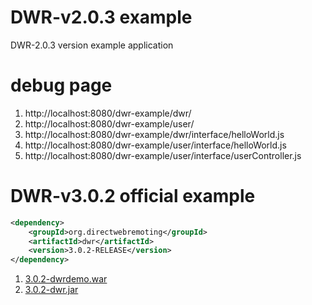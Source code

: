 # DWR-v2.0.3 example

DWR-2.0.3 version example application

# debug page

1. http://localhost:8080/dwr-example/dwr/
2. http://localhost:8080/dwr-example/user/
3. http://localhost:8080/dwr-example/dwr/interface/helloWorld.js
4. http://localhost:8080/dwr-example/user/interface/helloWorld.js
5. http://localhost:8080/dwr-example/user/interface/userController.js

# DWR-v3.0.2 official example

```xml
<dependency>
    <groupId>org.directwebremoting</groupId>
    <artifactId>dwr</artifactId>
    <version>3.0.2-RELEASE</version>
</dependency>
```

1. [3.0.2-dwrdemo.war](https://github.com/directwebremoting/dwr/releases/download/3.0.2-RELEASE/dwrdemo.war)
2. [3.0.2-dwr.jar](https://github.com/directwebremoting/dwr/releases/download/3.0.2-RELEASE/dwr.jar)
